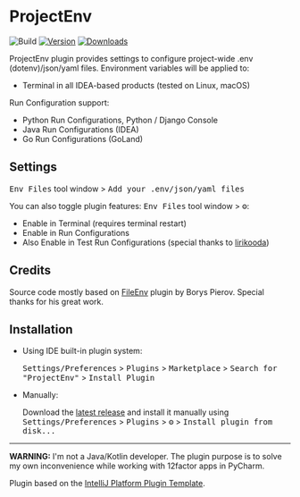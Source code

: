 # ProjectEnv

![Build](https://github.com/BredoGen/ProjectEnv/workflows/Build/badge.svg)
[![Version](https://img.shields.io/jetbrains/plugin/v/17044-projectenv.svg)](https://plugins.jetbrains.com/plugin/17044)
[![Downloads](https://img.shields.io/jetbrains/plugin/d/17044.svg)](https://plugins.jetbrains.com/plugin/17044)


<!-- Plugin description -->
ProjectEnv plugin provides settings to configure project-wide .env (dotenv)/json/yaml files.
Environment variables will be applied to:
* Terminal in all IDEA-based products (tested on Linux, macOS)

Run Configuration support:
* Python Run Configurations, Python / Django Console
* Java Run Configurations (IDEA)
* Go Run Configurations (GoLand)

## Settings
<kbd>Env Files</kbd> tool window > <kbd>Add your .env/json/yaml files</kbd>

You can also toggle plugin features: <kbd>Env Files</kbd> tool window > <kbd>⚙️</kbd>:
* Enable in Terminal (requires terminal restart)
* Enable in Run Configurations
* Also Enable in Test Run Configurations (special thanks to [lirikooda](https://github.com/lirikooda))

## Credits
Source code mostly based on [FileEnv](https://github.com/ashald/EnvFile) plugin by Borys Pierov. Special thanks for his great work.
<!-- Plugin description end -->

## Installation

- Using IDE built-in plugin system:

  <kbd>Settings/Preferences</kbd> > <kbd>Plugins</kbd> > <kbd>Marketplace</kbd> > <kbd>Search for "ProjectEnv"</kbd> >
  <kbd>Install Plugin</kbd>

- Manually:

  Download the [latest release](https://github.com/BredoGen/ProjectEnv/releases/latest) and install it manually using
  <kbd>Settings/Preferences</kbd> > <kbd>Plugins</kbd> > <kbd>⚙️</kbd> > <kbd>Install plugin from disk...</kbd>


---
**WARNING:** I'm not a Java/Kotlin developer. The plugin purpose is to solve my own inconvenience while working with 12factor apps in PyCharm.

Plugin based on the [IntelliJ Platform Plugin Template][template].

[template]: https://github.com/JetBrains/intellij-platform-plugin-template

